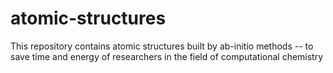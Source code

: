 # atomic-structures
This repository contains atomic structures built by ab-initio methods -- to save time and energy of researchers in the field of computational chemistry
